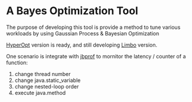# A Bayes Optimization Tool

The purpose of developing this tool is provide a method to tune various workloads by using Gaussian Process & Bayesian Optimization


[HyperOpt](https://github.com/hyperopt/hyperopt) version is ready, and still developing [Limbo](https://github.com/resibots/limbo) version.

One scenario is integrate with [jbprof](https://github.com/weixingsun/jbprof) to mornitor the latency / counter of a function:
1. change thread number
2. change java.static_variable
3. change nested-loop order
4. execute java.method
